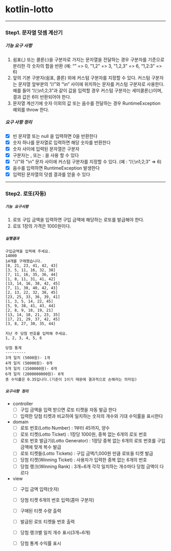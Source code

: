 # kotlin-lotto

---
### Step1. 문자열 덧셈 계산기

##### 기능 요구 사항
1. 쉼표(,) 또는 콜론(:)을 구분자로 가지는 문자열을 전달하는 경우 
   구분자를 기준으로 분리한 각 숫자의 합을 반환 (예: “” => 0, "1,2" => 3, "1,2,3" => 6, “1,2:3” => 6)
2. 앞의 기본 구분자(쉼표, 콜론) 외에 커스텀 구분자를 지정할 수 있다. 커스텀 구분자는 문자열 앞부분의 “//”와 “\n” 사이에 위치하는 문자를 커스텀 구분자로 사용한다. 
   예를 들어 “//;\n1;2;3”과 같이 값을 입력할 경우 
   커스텀 구분자는 세미콜론(;)이며, 결과 값은 6이 반환되어야 한다.
3. 문자열 계산기에 숫자 이외의 값 또는 음수를 전달하는 경우 RuntimeException 예외를 throw 한다.

##### 요구 사항 정리
 - [x] 빈 문자열 또는 null 을 입력하면 0을 반환한다
 - [x] 숫자 하나를 문자열로 입력하면 해당 숫자를 반환한다
 - [x] 숫자 사이에 입력된 문자열은 구분자
 - [x] 구분자는 , 또는 : 을 사용 할 수 있다
 - [x] "//"와 "\n" 문자 사이에 커스텀 구분자를 지정할 수 있다. (예 : “//;\n1;2;3” => 6)
 - [x] 음수를 입력하면 RuntimeException 발생한다
 - [x] 입력된 문자열의 덧셈 결과를 얻을 수 있다

---

### Step2. 로또(자동)

##### `기능 요구사항`
1. 로또 구입 금액을 입력하면 구입 금액에 해당하는 로또를 발급해야 한다.
2. 로또 1장의 가격은 1000원이다.

##### `실행결과`
```
구입금액을 입력해 주세요.
14000
14개를 구매했습니다.
[8, 21, 23, 41, 42, 43]
[3, 5, 11, 16, 32, 38]
[7, 11, 16, 35, 36, 44]
[1, 8, 11, 31, 41, 42]
[13, 14, 16, 38, 42, 45]
[7, 11, 30, 40, 42, 43]
[2, 13, 22, 32, 38, 45]
[23, 25, 33, 36, 39, 41]
[1, 3, 5, 14, 22, 45]
[5, 9, 38, 41, 43, 44]
[2, 8, 9, 18, 19, 21]
[13, 14, 18, 21, 23, 35]
[17, 21, 29, 37, 42, 45]
[3, 8, 27, 30, 35, 44]

지난 주 당첨 번호를 입력해 주세요.
1, 2, 3, 4, 5, 6

당첨 통계
---------
3개 일치 (5000원)- 1개
4개 일치 (50000원)- 0개
5개 일치 (1500000원)- 0개
6개 일치 (2000000000원)- 0개
총 수익률은 0.35입니다.(기준이 1이기 때문에 결과적으로 손해라는 의미임)
```

##### `요구사항 정리`

- controller
  - [ ] 구입 금액을 입력 받으면 로또 티켓을 자동 발급 한다
  - [ ] 입력한 당첨 티켓과 비교하여 일치하는 숫자의 개수와 기대 수익률을 표시한다  
- domain
  - [ ] 로또 번호(Lotto Number) : 1부터 45까지, 양수
  - [ ] 로또 티켓(Lotto Ticket) : 1장당 1000원, 중복 없는 6개의 로또 번호
  - [ ] 로또 번호 발급기(Lotto Generator) : 1장당 중복 없는 6개의 로또 번호를 구입금액에 맞게 복수 발급
  - [ ] 로또 티켓들(Lotto Tickets) : 구입 금액/1,000원 만큼 로또들 티켓 발급 
  - [ ] 당첨 티켓(Winning Ticket) : 사용자가 입력한 중복 없는 6개의 번호
  - [ ] 당첨 랭크(Winning Rank) : 3개~6개 각각 일치하는 개수마다 당첨 금액이 다르다
- view
  - [ ] 구입 금액 입력(숫자)
  - [ ] 당첨 티켓 6개의 번호 입력(콤마 구분자)
  - [ ] 구매된 티켓 수량 출력 
  - [ ] 발급된 로또 티켓들 번호 출력
  - [ ] 당첨 랭크별 일치 개수 표시(3개~6개)
  - [ ] 당첨 통계 수익률 표시

